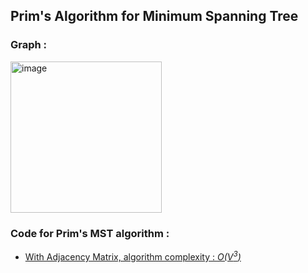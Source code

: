 ## Prim's Algorithm for Minimum Spanning Tree
### Graph :
<img width="242" alt="image" src="https://user-images.githubusercontent.com/83173038/171992807-cf85dc89-4ad0-4c00-aafc-ff9903f505f9.png">
<h3>Code for Prim's MST algorithm :</h3>
<ul>
  <li><a href="prims.c">With Adjacency Matrix, algorithm complexity : <i>O(V<sup>3</sup>)</i></a></li>
</ul>
